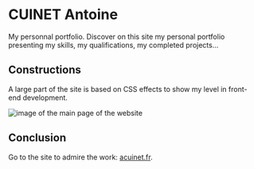 # CUINET Antoine

My personnal portfolio.
Discover on this site my personal portfolio presenting my skills, my qualifications, my completed projects...

## Constructions

A large part of the site is based on CSS effects to show my level in front-end development.

![image of the main page of the website](./public/assets/pictures/screenshot)

## Conclusion

Go to the site to admire the work: <a href="https://acuinet.fr" target="_blank">acuinet.fr</a>.
